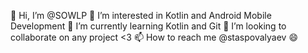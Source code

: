 👋 Hi, I’m @SOWLP
👀 I’m interested in Kotlin and Android Mobile Development
🌱 I’m currently learning Kotlin and Git
💞️ I’m looking to collaborate on any project <3
📫 How to reach me @staspovalyaev
:smile:
